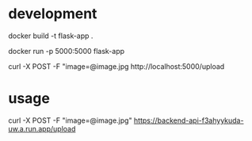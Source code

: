 # development

docker build -t flask-app .

docker run -p 5000:5000 flask-app

curl -X POST -F "image=@image.jpg http://localhost:5000/upload

# usage

curl -X POST -F "image=@image.jpg" https://backend-api-f3ahyykuda-uw.a.run.app/upload
